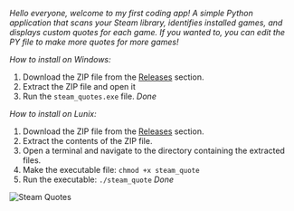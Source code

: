 *Hello everyone, welcome to my first coding app!
A simple Python application that scans your Steam library, identifies installed games, and displays custom quotes for each game.
If you wanted to, you can edit the PY file to make more quotes for more games!*

*How to install on Windows:*
1. Download the ZIP file from the [Releases](https://github.com/scientistmdl/steam_quote_game/releases) section.
2. Extract the ZIP file and open it
3. Run the `steam_quotes.exe` file.
*Done*

*How to install on Lunix:*
1. Download the ZIP file from the [Releases](https://github.com/scientistmdl/steam_quote_game/releases) section.
2. Extract the contents of the ZIP file.
3. Open a terminal and navigate to the directory containing the extracted files.
4. Make the executable file: `chmod +x steam_quote`
5. Run the executable: `./steam_quote`
*Done*

![Steam Quotes](https://github.com/user-attachments/assets/76bd6f43-565b-4b4f-809f-67f278d0731e)
